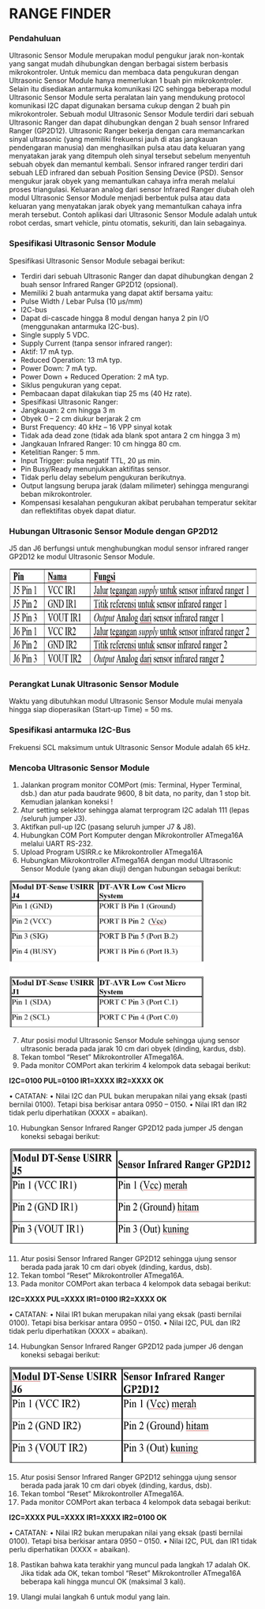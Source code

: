# RANGE FINDER
### Pendahuluan
Ultrasonic Sensor Module merupakan modul pengukur jarak non-kontak yang sangat mudah dihubungkan dengan berbagai sistem berbasis mikrokontroler. Untuk memicu dan membaca data pengukuran dengan Ultrasonic Sensor Module hanya memerlukan 1 buah pin mikrokontroler. Selain itu disediakan antarmuka komunikasi I2C sehingga beberapa modul Ultrasonic Sensor Module serta peralatan lain yang mendukung protocol komunikasi I2C dapat digunakan bersama cukup dengan 2 buah pin mikrokontroler. 
Sebuah modul Ultrasonic Sensor Module terdiri dari sebuah Ultrasonic Ranger dan dapat dihubungkan dengan 2 buah sensor Infrared Ranger (GP2D12). Ultrasonic Ranger bekerja dengan cara memancarkan sinyal ultrasonic (yang memiliki frekuensi jauh di atas jangkauan pendengaran manusia) dan menghasilkan pulsa atau data keluaran yang menyatakan jarak yang ditempuh oleh sinyal tersebut sebelum menyentuh sebuah obyek dan memantul kembali. Sensor infrared ranger terdiri dari sebuah LED infrared dan sebuah Position Sensing Device (PSD). Sensor mengukur jarak obyek yang memantulkan cahaya infra merah melalui proses triangulasi. Keluaran analog dari sensor Infrared Ranger diubah oleh modul Ultrasonic Sensor Module menjadi berbentuk pulsa atau data keluaran yang menyatakan jarak obyek yang memantulkan cahaya infra merah tersebut. Contoh aplikasi dari Ultrasonic Sensor Module adalah untuk robot cerdas, smart vehicle, pintu otomatis, sekuriti, dan lain sebagainya.
### Spesifikasi Ultrasonic Sensor Module
Spesifikasi Ultrasonic Sensor Module sebagai
berikut:
* Terdiri dari sebuah Ultrasonic Ranger dan dapat dihubungkan dengan 2 buah sensor Infrared Ranger GP2D12 (opsional).
* Memiliki 2 buah antarmuka yang dapat aktif bersama yaitu:
* Pulse Width / Lebar Pulsa (10 µs/mm)
* I2C-bus
* Dapat di-cascade hingga 8 modul dengan hanya 2 pin I/O (menggunakan antarmuka I2C-bus).
* Single supply 5 VDC.
* Supply Current (tanpa sensor infrared ranger):
* Aktif: 17 mA typ.
* Reduced Operation: 13 mA typ.
* Power Down: 7 mA typ.
* Power Down + Reduced Operation: 2 mA typ.
* Siklus pengukuran yang cepat.
* Pembacaan dapat dilakukan tiap 25 ms (40 Hz rate).
* Spesifikasi Ultrasonic Ranger:
* Jangkauan: 2 cm hingga 3 m
* Obyek 0 – 2 cm diukur berjarak 2 cm
* Burst Frequency: 40 kHz – 16 VPP sinyal kotak
* Tidak ada dead zone (tidak ada blank spot antara 2 cm hingga 3 m)
* Jangkauan Infrared Ranger: 10 cm hingga 80 cm.
* Ketelitian Ranger: 5 mm.
* Input Trigger: pulsa negatif TTL, 20 µs min.
* Pin Busy/Ready menunjukkan aktifitas sensor.
* Tidak perlu delay sebelum pengukuran berikutnya.
* Output langsung berupa jarak (dalam milimeter) sehingga mengurangi beban mikrokontroler.
* Kompensasi kesalahan pengukuran akibat perubahan temperatur sekitar dan reflektifitas obyek dapat diatur.
### Hubungan Ultrasonic Sensor Module dengan GP2D12
J5 dan J6 berfungsi untuk menghubungkan modul sensor infrared ranger
GP2D12 ke modul Ultrasonic Sensor Module.

<img src="/images/usirr 1.JPG" height="200">

### Perangkat Lunak Ultrasonic Sensor Module
Waktu yang dibutuhkan modul Ultrasonic Sensor Module mulai menyala hingga siap dioperasikan (Start-up Time) = 50 ms.
### Spesifikasi antarmuka I2C-Bus
Frekuensi SCL maksimum untuk Ultrasonic Sensor Module adalah 65 kHz.
### Mencoba Ultrasonic Sensor Module
1.	Jalankan program monitor COMPort (mis: Terminal, Hyper Terminal, dsb.) dan atur pada baudrate 9600, 8 bit data, no parity, dan 1 stop bit. Kemudian jalankan koneksi !
2.	Atur setting selektor sehingga alamat terprogram I2C adalah 111 (lepas /seluruh jumper J3).
3.	Aktifkan pull-up I2C (pasang seluruh jumper J7 & J8).
4.	Hubungkan COM Port Komputer dengan Mikrokontroller ATmega16A melalui UART RS-232.
5.	Upload Program USIRR.c ke Mikrokontroller ATmega16A
6.	Hubungkan Mikrokontroller ATmega16A dengan modul Ultrasonic Sensor Module (yang akan diuji) dengan hubungan sebagai berikut:

<img src="/images/usirr 2.JPG" height="300">

7.	Atur posisi modul Ultrasonic Sensor Module sehingga ujung sensor ultrasonic berada pada jarak 10 cm dari obyek (dinding, kardus, dsb).
8.	Tekan tombol “Reset” Mikrokontroller ATmega16A.
9.	Pada monitor COMPort akan terkirim 4 kelompok data sebagai berikut:

**I2C=0100  PUL=0100  IR1=XXXX  IR2=XXXX
OK**

•	CATATAN: 
•	Nilai I2C dan PUL bukan merupakan nilai yang eksak (pasti bernilai 0100). Tetapi bisa berkisar antara 0950 – 0150.
•	Nilai IR1 dan IR2 tidak perlu diperhatikan (XXXX = abaikan).

10.	Hubungkan Sensor Infrared Ranger GP2D12 pada jumper J5 dengan koneksi sebagai berikut:

<img src="/images/usirr 3.JPG" height="200">

11.	Atur posisi Sensor Infrared Ranger GP2D12 sehingga ujung sensor berada pada jarak 10 cm dari obyek (dinding, kardus, dsb).
12.	Tekan tombol “Reset” Mikrokontroller ATmega16A.
13.	Pada monitor COMPort akan terbaca 4 kelompok data sebagai berikut:

**I2C=XXXX  PUL=XXXX  IR1=0100  IR2=XXXX
OK**

•	CATATAN: 
•	Nilai IR1 bukan merupakan nilai yang eksak (pasti bernilai 0100). Tetapi bisa berkisar antara 0950 – 0150.
•	Nilai I2C, PUL dan IR2 tidak perlu diperhatikan (XXXX = abaikan).

14.	Hubungkan Sensor Infrared Ranger GP2D12 pada jumper J6 dengan koneksi sebagai berikut:

<img src="/images/usirr 4.JPG" height="200">

15.	Atur posisi Sensor Infrared Ranger GP2D12 sehingga ujung sensor berada pada jarak 10 cm dari obyek (dinding, kardus, dsb).
16.	Tekan tombol “Reset” Mikrokontroller ATmega16A.
17.	Pada monitor COMPort akan terbaca 4 kelompok data sebagai berikut:

**I2C=XXXX  PUL=XXXX  IR1=XXXX  IR2=0100
OK**

•	CATATAN: 
•	Nilai IR2 bukan merupakan nilai yang eksak (pasti bernilai 0100). Tetapi bisa berkisar antara 0950 – 0150.
•	Nilai I2C, PUL dan IR1 tidak perlu diperhatikan (XXXX = abaikan).

18.	Pastikan bahwa kata terakhir yang muncul pada langkah 17 adalah OK. Jika tidak ada OK, tekan tombol “Reset” Mikrokontroller ATmega16A beberapa kali hingga muncul OK (maksimal 3 kali).

19.	Ulangi mulai langkah 6 untuk modul yang lain.
